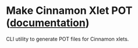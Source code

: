 
# Make Cinnamon Xlet POT ([documentation](https://pythoncliapplications.gitlab.io/CLIApplicationsManager/includes/MakeCinnamonXletPOT/index.html))

CLI utility to generate POT files for Cinnamon xlets.
